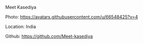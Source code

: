 Meet Kasediya

Photo: https://avatars.githubusercontent.com/u/66548425?v=4

Location: India

Github: https://github.com/Meet-kasediya
